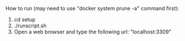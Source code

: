 How to run (may need to use "docker system prune -a" command first):

1. cd setup
2. ./runscript.sh
3. Open a web browser and type the following url: "localhost:3309"
